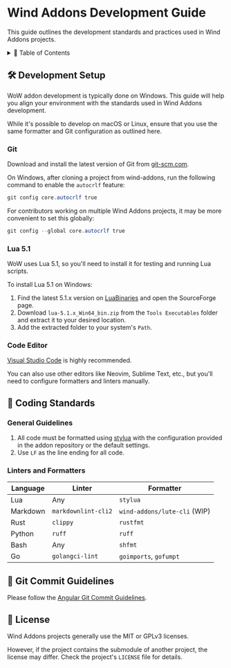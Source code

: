# Wind Addons Development Guide

This guide outlines the development standards and practices used in Wind Addons projects.

<details>
<summary>📖 Table of Contents</summary>

- [🛠️ Development Setup](#️-development-setup)
  - [Git](#git)
  - [Lua 5.1](#lua-51)
  - [Code Editor](#code-editor)
- [📐 Coding Standards](#-coding-standards)
  - [General Guidelines](#general-guidelines)
  - [Linters and Formatters](#linters-and-formatters)
- [📑 Git Commit Guidelines](#-git-commit-guidelines)
- [📜 License](#-license)

</details>

## 🛠️ Development Setup

WoW addon development is typically done on Windows. This guide will help you align your environment with the standards used in Wind Addons development.

While it's possible to develop on macOS or Linux, ensure that you use the same formatter and Git configuration as outlined here.

### Git

Download and install the latest version of Git from [git-scm.com](https://git-scm.com).

On Windows, after cloning a project from wind-addons, run the following command to enable the `autocrlf` feature:

```powershell
git config core.autocrlf true
```

For contributors working on multiple Wind Addons projects, it may be more convenient to set this globally:

```powershell
git config --global core.autocrlf true
```

### Lua 5.1

WoW uses Lua 5.1, so you'll need to install it for testing and running Lua scripts.

To install Lua 5.1 on Windows:

1. Find the latest 5.1.x version on [LuaBinaries](https://luabinaries.sourceforge.net) and open the SourceForge page.
2. Download `lua-5.1.x_Win64_bin.zip` from the `Tools Executables` folder and extract it to your desired location.
3. Add the extracted folder to your system's `Path`.

### Code Editor

[Visual Studio Code](https://code.visualstudio.com) is highly recommended.

You can also use other editors like Neovim, Sublime Text, etc., but you'll need to configure formatters and linters manually.

## 📐 Coding Standards

### General Guidelines

1. All code must be formatted using [stylua](https://github.com/JohnnyMorganz/StyLua) with the configuration provided in the addon repository or the default settings.
2. Use `LF` as the line ending for all code.

### Linters and Formatters

| **Language** | **Linter**          | **Formatter**                |
| ------------ | ------------------- | ---------------------------- |
| Lua          | Any                 | `stylua`                     |
| Markdown     | `markdownlint-cli2` | `wind-addons/lute-cli` (WIP) |
| Rust         | `clippy`            | `rustfmt`                    |
| Python       | `ruff`              | `ruff`                       |
| Bash         | Any                 | `shfmt`                      |
| Go           | `golangci-lint`     | `goimports`, `gofumpt`       |

## 📑 Git Commit Guidelines

Please follow the [Angular Git Commit Guidelines](https://github.com/angular/angular.js/blob/master/DEVELOPERS.md#-git-commit-guidelines).

## 📜 License

Wind Addons projects generally use the MIT or GPLv3 licenses.

However, if the project contains the submodule of another project, the license may differ. Check the project's `LICENSE` file for details.
